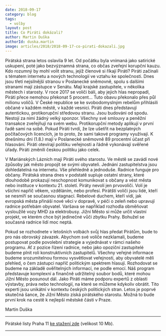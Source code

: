 ```yaml
---
date: 2018-09-17
category: blog
tags:
  - volby
layout: post
title: Co Piráti dokázali?
author: Martin Duška
authorId: duska.martin
image: articles/2018/2018-09-17-co-pirati-dokazali.jpg
---
```


Pirátská strana letos oslavila 9 let. Od počátku byla vnímaná jako satirické uskupení, poté jako bezvýznamná strana, co občas zveřejní korupční kauzu. Kdo rozumný by mohl volit stranu, jejíž členové si říkají Piráti? Piráti začínali s tématem internetu a nových technologií ve vztahu ke společnosti. Dnes jsou třetí nejsilnější stranou v Poslanecké sněmovně, spolu s dalšími stranami mají zástupce v Senátu. Mají krajské zastupitele, v několika městech i starosty.  V roce 2017 se voliči báli, aby jejich hlas nepropadl, Piráti přece nemohou překonat 5 procent... Tuto obavu překonalo přes půl milionu voličů. V České republice se ke svobodomyslným rebelům přihlásili občané v každém městě, v každé vesnici. Piráti dnes představují autentickou, protikorupční středovou stranu. Jsou budováni od spodu. Nestojí za nimi žádný velký sponzor. Všechny své smlouvy a peněžní transakce zveřejňují na svém webu. Protikorupční metody aplikují v první řadě sami na sobě. Pokud Piráti tvrdí, že lze ušetřit na bezplatných počítačových licencích, je to proto, že sami takové programy využívají. K dnešnímu dni (1.8.) mají v Poslanecké sněmovně 89 procentní účast při hlasování. Piráti otevírají politiku veřejnosti a řádně vykonávají svěřené úřady. Piráti změnili českou politiku jako celek.

V Mariánských Lázních mají Piráti svého starostu. Ve městě se zavádí nové způsoby jak město propojit se svými obyvateli. Jednání zastupitelstva jsou dohledatelná na internetu. Vše přehledně a jednoduše. Radnice funguje pro občany. Pirátská strana dnes v podstatě supluje ostatní strany, které dlouhodobě prokazují neschopnost komunikovat s občany a vést města nebo instituce v kontextu 21. století. Piráty nevolí jen prvovoliči. Volí je všichni napříč věkem, vzděláním, nebo profesí. Pirátští voliči jsou lidé, kteří se nesmíří se současnou stagnací. Rebelové duchem, kteří vidí, jak evropská města přináší nové věci v dopravě, v péči o zeleň nebo upravují radnice potřebám obyvatel.  Varšava se například rozhodla obměňovat vysloužilé vozy MHD za elektrobusy. Jižní Město si může určit vlastní projekt, ve kterém chce být jedinečné vůči zbytku Prahy. Bohužel se současná radnice lidí moc neptá. 

Pokud se rozhodnete v letošních volbách svůj hlas předat Pirátům, bude to pro nás obrovský závazek. Abychom své voliče nezklamali, budeme postupovat podle povolební strategie a vyjednávat v rámci našeho programu.  Ať z pozice řízení radnice, nebo jako opoziční zastupitelé budeme plnit roli konstruktivních zastupitelů. Všechny veřejné informace budeme srozumitelnou formou vysvětlovat veřejnosti, aby obyvatelé měli přehled, o čem zástupci napříč politickým spektrem hlasují. Rozhodovat se budeme na základě ověřitelných informací, ne podle emocí. Náš program představuje komplexní a finančně udržitelný soubor bodů, které mohou Jižní Město posunout dál. Jako Piráti máme podporu expertů z oblasti výstavby, práva nebo technologií, na které se můžeme kdykoliv obrátit. Tito experti jsou unikátní v kontextu českých politických stran. Letos je poprvé skutečná šance, že Jižní Město získá pirátského starostu. Možná to bude první krok na cestě k nejlepší městské části v Praze.

Martin Duška

---

Pirátské listy Praha 11 [ke stažení zde](/assets/pdf/2018-07-10-praha-11.pdf) (velikost 10 Mb).

- - -
